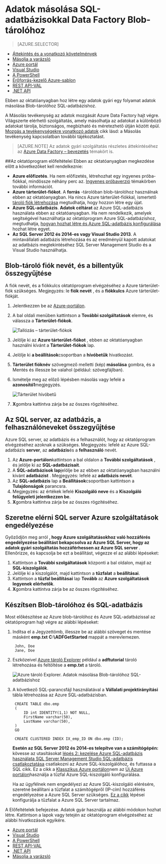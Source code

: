 <properties
    pageTitle="Adatok másolása Blob-tárolóhoz SQL-adatbázis |} Microsoft Azure"
    description="Ebben az oktatóanyagban bemutatja, hogyan az Azure Data Factory folyamat másolás tevékenység használatával adatok másolása Blob-tárolóhoz SQL-adatbázishoz."
    Keywords="BLOB sql, blob-tárolóhoz adatok másolása"
    services="data-factory"
    documentationCenter=""
    authors="spelluru"
    manager="jhubbard"
    editor="monicar"/>

<tags
    ms.service="data-factory"
    ms.workload="data-services"
    ms.tgt_pltfrm="na"
    ms.devlang="na"
    ms.topic="article" 
    ms.date="09/26/2016"
    ms.author="spelluru"/>

# <a name="copy-data-from-blob-storage-to-sql-database-using-data-factory"></a>Adatok másolása SQL-adatbázisokkal Data Factory Blob-tárolóhoz 
> [AZURE.SELECTOR]
- [Áttekintés és a vonatkozó követelmények](data-factory-copy-data-from-azure-blob-storage-to-sql-database.md)
- [Másolja a varázsló](data-factory-copy-data-wizard-tutorial.md)
- [Azure portál](data-factory-copy-activity-tutorial-using-azure-portal.md)
- [Visual Studio](data-factory-copy-activity-tutorial-using-visual-studio.md)
- [A PowerShell](data-factory-copy-activity-tutorial-using-powershell.md)
- [Erőforrás-kezelő Azure-sablon](data-factory-copy-activity-tutorial-using-azure-resource-manager-template.md)
- [REST API-VAL](data-factory-copy-activity-tutorial-using-rest-api.md)
- [.NET API](data-factory-copy-activity-tutorial-using-dotnet-api.md)


Ebben az oktatóanyagban hoz létre egy adatok gyári egy folyamat adatok másolása Blob-tárolóhoz SQL-adatbázishoz.

A Másolás tevékenység az adatok mozgását Azure Data Factory hajt végre. Világszerte elérhető szolgáltatás, amely másolhatja az adatokat a különböző adatokat tárolja, biztonságos, megbízható és méretezhető útján között épül. [Mozgás a tevékenységekre vonatkozó adatok](data-factory-data-movement-activities.md) cikk lásd: a Másolás tevékenység kapcsolatban további tájékoztatást.  

> [AZURE.NOTE] Az adatok gyári szolgáltatás részletes áttekintéséhez az [Azure Data Factory – bevezetés](data-factory-introduction.md) témakört is.

##<a name="prerequisites-for-the-tutorial"></a>Az oktatóprogram előfeltételei
Ebben az oktatóanyagban megkezdése előtt a következőket kell rendelkeznie:

- **Azure előfizetés**.  Ha nem előfizetés, létrehozhat egy ingyenes próba-fiókkal, mindössze néhány perc az. [Ingyenes próbaverzió](http://azure.microsoft.com/pricing/free-trial/) témakörben további információt.
- **Azure tárterület-fiókot**. A **forrás** -tárolóban blob-tárolóhoz használnak ebben az oktatóanyagban. Ha nincs Azure tárterület-fiókkal, ismertető [tároló fiók létrehozása](../storage/storage-create-storage-account.md#create-a-storage-account) megtudhatja, hogy hozzon létre egy újat.
- **Azure SQL-adatbázis**. **Adatok céltárat** az Azure SQL-adatbázis használata ebben az oktatóanyagban. Ha nem rendelkezik, amelyek segítségével használhatja az oktatóprogram Azure SQL-adatbázishoz, megtudhatja, [hogyan hozhat létre és Azure SQL-adatbázis konfigurálása](../sql-database/sql-database-get-started.md) hozhat létre egyet.
- **Az SQL Server 2012 és 2014-es vagy Visual Studio 2013**. A mintavállalati adatbázis létrehozása és az eredményül kapott adatokat az adatbázis megtekintéséhez SQL Server Management Studio és a Visual Studio használhatja.  

## <a name="collect-blob-storage-account-name-and-key"></a>Blob-tároló fiók nevét, és a billentyűk összegyűjtése 
A fiók nevét, és a fiókkulcs oktatóprogram elvégzéséhez a Azure tárterület-fiók szükséges. Megjegyzés: le **fiók nevét** , és a **fiókkulcs** Azure tárterület-fiókját.

1. Jelentkezzen be az [Azure-portálon](https://portal.azure.com/).
2. A bal oldali menüben kattintson a **További szolgáltatások** elemre, és válassza a **Tárterület-fiókok**.

    ![Tallózás – tárterület-fiókok](media\data-factory-copy-data-from-azure-blob-storage-to-sql-database\browse-storage-accounts.png)
3. Jelölje ki az **Azure tárterület-fiókot** , ebben az oktatóanyagban használni kívánt a **Tárterület-fiókok** lap.
4. Jelölje ki **a beállítások**csoportban a **hívóbetűk** hivatkozást.
5.  **Tárterület fióknév** szövegmező melletti (kép) **másolása** gombra, és a Mentés és illessze be valahol (például: szövegfájlban).
6. Ismételje meg az előző lépésben másolás vagy lefelé a **azonosító1**megjegyzés.
    
    ![Tárterület hívóbetű](media\data-factory-copy-data-from-azure-blob-storage-to-sql-database\storage-access-key.png)
7. **X**gombra kattintva zárja be az összes rögzítéséhez.

## <a name="collect-sql-server-database-user-names"></a>Az SQL server, az adatbázis, a felhasználóneveket összegyűjtése
Azure SQL server, az adatbázis és a felhasználót, hogy az oktatóprogram elvégzéséhez azoknak a szükséges. Megjegyzés: lefelé az Azure SQL-adatbázis **server**, az **adatbázis**és a **felhasználó** nevét.

1. Az **Azure-portálon**kattintson a bal oldalon a **További szolgáltatások** , és jelölje ki az **SQL-adatbázisait**.
2. A **SQL-adatbázisok lap**jelölje be az ebben az oktatóanyagban használni kívánt **adatbázist** . Megjegyzés: lefelé az **adatbázis nevét**.  
3. Az **SQL-adatbázis** lap a **Beállítások**csoportban kattintson a **Tulajdonságok** parancsra.
4. Megjegyzés: az értékek lefelé **Kiszolgáló neve** és a **Kiszolgáló felügyeleti jelentkezzen be**.
5. **X**gombra kattintva zárja be az összes rögzítéséhez.

## <a name="allow-azure-services-to-access-sql-server"></a>Szeretne elérni SQL server Azure szolgáltatások engedélyezése 
Győződjön meg arról **, hogy **Azure szolgáltatásokhoz való hozzáférés engedélyezése** beállítást bekapcsolva az Azure SQL Server, hogy az adatok gyári szolgáltatás hozzáférhessen az Azure SQL server** . Ellenőrizze, és kapcsolja be ezt a beállítást, végezze el az alábbi lépéseket:

1. Kattintson a **További szolgáltatások** központi a bal oldalon, majd az **SQL-kiszolgálók**.
2. Jelölje ki a kiszolgálót, majd kattintson a **tűzfalat** a **beállításai**. 
4. Kattintson a **tűzfal beállításai** lap **Tovább** az **Azure szolgáltatások legyenek elérhetők**.
5. **X**gombra kattintva zárja be az összes rögzítéséhez.

## <a name="prepare-blob-storage-and-sql-database"></a>Készítsen Blob-tárolóhoz és SQL-adatbázis 
Most előkészítése az Azure blob-tárolóhoz és Azure SQL-adatbázissal az oktatóprogram hajt végre az alábbi lépéseket:  

1. Indítsa el a Jegyzettömb, illessze be az alábbi szöveget és mentése másként **emp.txt** **C:\ADFGetStarted** mappát a merevlemezen.

        John, Doe
        Jane, Doe

2. Eszközeivel [Azure tároló Explorer](https://azurestorageexplorer.codeplex.com/) például a **adftutorial** tároló létrehozása és feltöltése a **emp.txt** a tároló.

    ![Azure tároló Explorer. Adatok másolása Blob-tárolóhoz SQL-adatbázishoz](./media/data-factory-copy-data-from-azure-blob-storage-to-sql-database/getstarted-storage-explorer.png)
3. A következő SQL-parancsfájl használatával a **Vállalati projektirányítási** tábla létrehozása az Azure SQL-adatbázisban.  


        CREATE TABLE dbo.emp
        (
            ID int IDENTITY(1,1) NOT NULL,
            FirstName varchar(50),
            LastName varchar(50),
        )
        GO

        CREATE CLUSTERED INDEX IX_emp_ID ON dbo.emp (ID);

    **Esetén az SQL Server 2012 és 2014-es telepítve van a számítógépén:** kövesse az utasításokat [lépés 2: kezelése Azure SQL-adatbázis használata SQL Server Management Studio SQL-adatbázis csatlakoztatása](../sql-database/sql-database-manage-azure-ssms.md#Step2) csatlakozni az Azure SQL-kiszolgálóhoz, és futtassa a SQL cikk. Ez a cikk a [Klasszikus Azure portálon](http://manage.windowsazure.com)nem az [Új Azure portálon](https://portal.azure.com)használja a tűzfal Azure SQL-kiszolgáló konfigurálása.

    Ha az ügyfélnek nem engedélyezi az Azure SQL-kiszolgáló elérésére, szeretné beállítani a tűzfalat a számítógépről (IP-cím) hozzáférés engedélyezése a Azure SQL Server szükséges. [Ez a cikk](../sql-database/sql-database-configure-firewall-settings.md) lépései konfigurálja a tűzfalat a Azure SQL Server tartalmaz.

A Előfeltételek befejezése. Adatok gyár használja az alábbi módokon hozhat létre. Kattintson a lapok vagy tetején az oktatóprogram elvégzéséhez az alábbi hivatkozások egyikére.     

- [Azure portál](data-factory-copy-activity-tutorial-using-azure-portal.md)
- [Visual Studio](data-factory-copy-activity-tutorial-using-visual-studio.md)
- [A PowerShell](data-factory-copy-activity-tutorial-using-powershell.md)
- [REST API-VAL](data-factory-copy-activity-tutorial-using-rest-api.md)
- [.NET API](data-factory-copy-activity-tutorial-using-dotnet-api.md)
- [Másolja a varázsló](data-factory-copy-data-wizard-tutorial.md)
